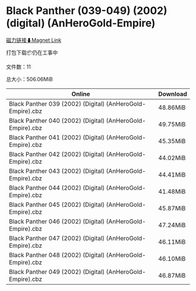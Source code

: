 # Black Panther (039-049) (2002) (digital) (AnHeroGold-Empire)

[磁力链接⬇Magnet Link](magnet:?xt=urn:btih:6999eb96fa42f1ca16ac50ce80db882ae954222c&dn=Black%20Panther%20%28039-049%29%20%282002%29%20%28digital%29%20%28AnHeroGold-Empire%29)

打包下载📦仍在工事中

文件数：11

总大小：506.06MiB

Online | Download
--- | ---
Black Panther 039 (2002) (Digital) (AnHeroGold-Empire).cbz | 48.86MiB
Black Panther 040 (2002) (Digital) (AnHeroGold-Empire).cbz | 49.75MiB
Black Panther 041 (2002) (Digital) (AnHeroGold-Empire).cbz | 45.35MiB
Black Panther 042 (2002) (Digital) (AnHeroGold-Empire).cbz | 44.02MiB
Black Panther 043 (2002) (Digital) (AnHeroGold-Empire).cbz | 44.41MiB
Black Panther 044 (2002) (Digital) (AnHeroGold-Empire).cbz | 41.48MiB
Black Panther 045 (2002) (Digital) (AnHeroGold-Empire).cbz | 45.87MiB
Black Panther 046 (2002) (Digital) (AnHeroGold-Empire).cbz | 47.24MiB
Black Panther 047 (2002) (Digital) (AnHeroGold-Empire).cbz | 46.11MiB
Black Panther 048 (2002) (Digital) (AnHeroGold-Empire).cbz | 46.10MiB
Black Panther 049 (2002) (Digital) (AnHeroGold-Empire).cbz | 46.87MiB